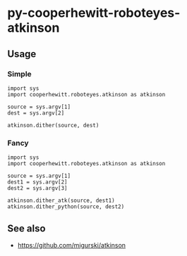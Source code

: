 # py-cooperhewitt-roboteyes-atkinson

## Usage

### Simple

	import sys
	import cooperhewitt.roboteyes.atkinson as atkinson

	source = sys.argv[1]
	dest = sys.argv[2]

	atkinson.dither(source, dest)

### Fancy

	import sys
	import cooperhewitt.roboteyes.atkinson as atkinson

	source = sys.argv[1]
	dest1 = sys.argv[2]
	dest2 = sys.argv[3]

	atkinson.dither_atk(source, dest1)
	atkinson.dither_python(source, dest2)

## See also

* https://github.com/migurski/atkinson

